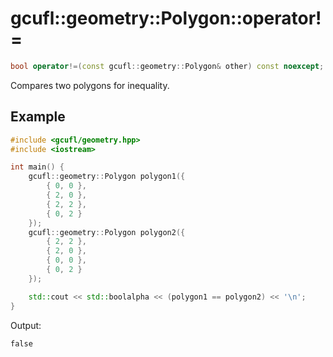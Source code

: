 # gcufl::geometry::Polygon::operator!=
```cpp
bool operator!=(const gcufl::geometry::Polygon& other) const noexcept;
```
Compares two polygons for inequality.
## Example
```cpp
#include <gcufl/geometry.hpp>
#include <iostream>

int main() {
	gcufl::geometry::Polygon polygon1({
		{ 0, 0 },
		{ 2, 0 },
		{ 2, 2 },
		{ 0, 2 }
	});
	gcufl::geometry::Polygon polygon2({
		{ 2, 2 },
		{ 2, 0 },
		{ 0, 0 },
		{ 0, 2 }
	});

	std::cout << std::boolalpha << (polygon1 == polygon2) << '\n';
}
```
Output:
```
false
```
